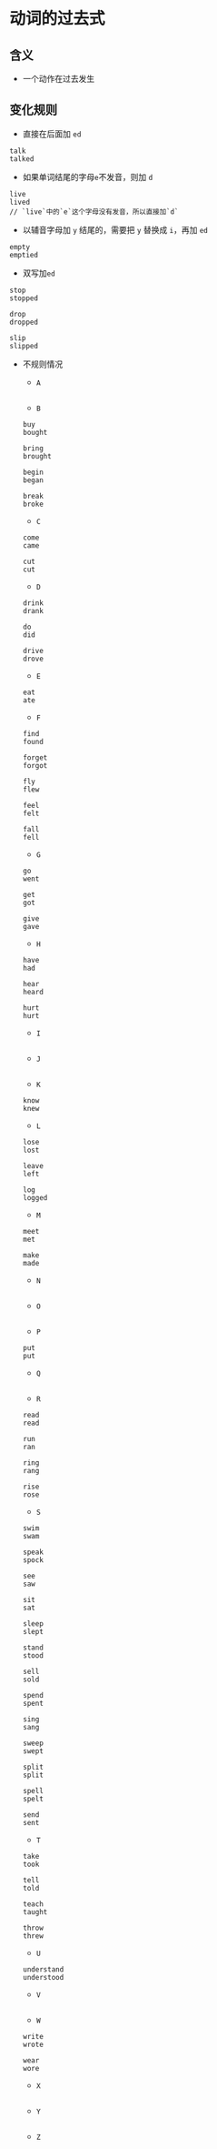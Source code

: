 # 动词的过去式

## 含义

- 一个动作在过去发生

## 变化规则

- 直接在后面加 `ed`

```
talk
talked
```

- 如果单词结尾的字母`e`不发音，则加 `d`

```
live
lived
// `live`中的`e`这个字母没有发音，所以直接加`d`
```

- 以辅音字母加 `y` 结尾的，需要把 `y` 替换成 `i`，再加 `ed`

```
empty
emptied
```

- 双写加`ed`

```
stop
stopped

drop
dropped

slip
slipped
```

- 不规则情况

  - `A`

  ```

  ```

  - `B`

  ```
  buy
  bought

  bring
  brought

  begin
  began

  break
  broke
  ```

  - `C`

  ```
  come
  came

  cut
  cut
  ```

  - `D`

  ```
  drink
  drank

  do
  did

  drive
  drove
  ```

  - `E`

  ```
  eat
  ate
  ```

  - `F`

  ```
  find
  found

  forget
  forgot

  fly
  flew

  feel
  felt

  fall
  fell
  ```

  - `G`

  ```
  go
  went

  get
  got

  give
  gave
  ```

  - `H`

  ```
  have
  had

  hear
  heard

  hurt
  hurt
  ```

  - `I`

  ```

  ```

  - `J`

  ```

  ```

  - `K`

  ```
  know
  knew
  ```

  - `L`

  ```
  lose
  lost

  leave
  left

  log
  logged
  ```

  - `M`

  ```
  meet
  met

  make
  made
  ```

  - `N`

  ```

  ```

  - `O`

  ```

  ```

  - `P`

  ```
  put
  put
  ```

  - `Q`

  ```

  ```

  - `R`

  ```
  read
  read

  run
  ran

  ring
  rang

  rise
  rose
  ```

  - `S`

  ```
  swim
  swam

  speak
  spock

  see
  saw

  sit
  sat

  sleep
  slept

  stand
  stood

  sell
  sold

  spend
  spent

  sing
  sang

  sweep
  swept

  split
  split

  spell
  spelt

  send
  sent
  ```

  - `T`

  ```
  take
  took

  tell
  told

  teach
  taught

  throw
  threw
  ```

  - `U`

  ```
  understand
  understood
  ```

  - `V`

  ```

  ```

  - `W`

  ```
  write
  wrote

  wear
  wore
  ```

  - `X`

  ```

  ```

  - `Y`

  ```

  ```

  - `Z`

  ```

  ```
